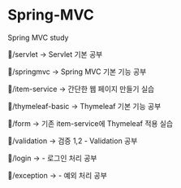 # Spring-MVC
Spring MVC study

📂/servlet -> Servlet 기본 공부


📂/springmvc -> Spring MVC 기본 기능 공부


📂/item-service -> 간단한 웹 페이지 만들기 실습


📂/thymeleaf-basic -> Thymeleaf 기본 기능 공부


📂/form -> 기존 item-service에 Thymeleaf 적용 실습

📂/validation -> 검증 1,2 - Validation 공부

📂/login -> - 로그인 처리 공부

📂/exception -> - 예외 처리 공부
